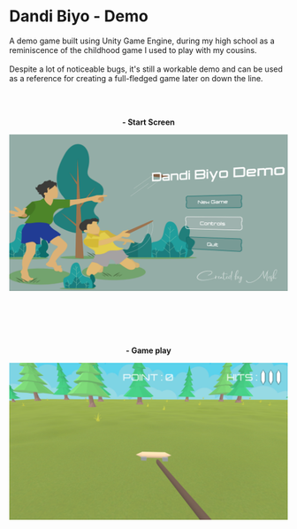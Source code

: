 # Dandi Biyo - Demo

A demo game built using Unity Game Engine, during my high school as a reminiscence of the childhood game I used to play with my cousins. </br></br>
Despite a lot of noticeable bugs, it's still a workable demo and can be used as a reference for creating a full-fledged game later on down the line.

</br></br>

<div align=center>
 
  <b>- Start Screen</b>

  ![](./gameplay/start_screen.png)
  
  <br/><br/><br/><br/>

  <b>- Game play</b>
  
  ![](./gameplay/game.png)


</div>

